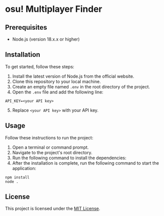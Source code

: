 # osu! Multiplayer Finder

## Prerequisites

- Node.js (version 18.x.x or higher)

## Installation

To get started, follow these steps:

1. Install the latest version of Node.js from the official website.
2. Clone this repository to your local machine.
3. Create an empty file named `.env` in the root directory of the project.
4. Open the `.env` file and add the following line:
```
API_KEY=<your API key>
```
5. Replace `<your API key>` with your API key.

## Usage

Follow these instructions to run the project:

1. Open a terminal or command prompt.
2. Navigate to the project's root directory.
3. Run the following command to install the dependencies:
4. After the installation is complete, run the following command to start the application:
```
npm install
node .
```

## License

This project is licensed under the [MIT License](LICENSE).
